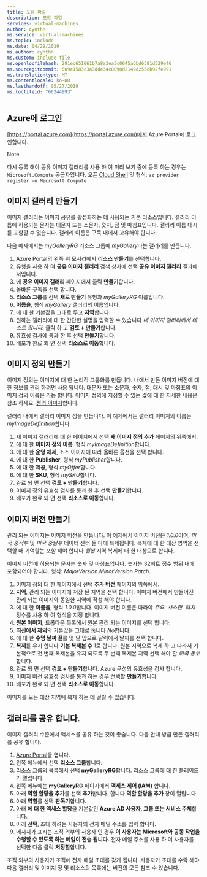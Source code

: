 ```yaml
---
title: 포함 파일
description: 포함 파일
services: virtual-machines
author: cynthn
ms.service: virtual-machines
ms.topic: include
ms.date: 04/29/2019
ms.author: cynthn
ms.custom: include file
ms.openlocfilehash: 291ec651061b7a8a3ea3c0645a6bd6581d529ef6
ms.sourcegitcommit: 509e1583c3a3dde34c8090d2149d255cb92fe991
ms.translationtype: MT
ms.contentlocale: ko-KR
ms.lasthandoff: 05/27/2019
ms.locfileid: "66244993"
---
```

## <a name="sign-in-to-azure"></a>Azure에 로그인 

[https://portal.azure.com](https://portal.azure.com)에서 Azure Portal에 로그인합니다.

> [!NOTE]
> 다시 등록 해야 공유 이미지 갤러리를 사용 하 여 미리 보기 중에 등록 하는 경우는 `Microsoft.Compute` 공급자입니다. 오픈 [Cloud Shell](https://shell.azure.com/bash) 및 형식: `az provider register -n Microsoft.Compute`

## <a name="create-an-image-gallery"></a>이미지 갤러리 만들기

이미지 갤러리는 이미지 공유를 활성화하는 데 사용되는 기본 리소스입니다. 갤러리 이름에 허용되는 문자는 대문자 또는 소문자, 숫자, 점 및 마침표입니다. 갤러리 이름 대시를 포함할 수 없습니다.  갤러리 이름은 구독 내에서 고유해야 합니다. 

다음 예제에서는 *myGalleryRG* 리소스 그룹에 *myGallery*라는 갤러리를 만듭니다.

1. Azure Portal의 왼쪽 위 모서리에서 **리소스 만들기**를 선택합니다.
1. 유형을 사용 하 여 **공유 이미지 갤러리** 검색 상자에 선택 **공유 이미지 갤러리** 결과에서입니다.
1. 에 **공유 이미지 갤러리** 페이지에서 클릭 **만들기**합니다.
1. 올바른 구독을 선택 합니다.
1. **리소스 그룹**를 선택 **새로 만들기** 유형과 *myGalleryRG* 이름입니다.
1. **이름을**, 형식 *myGallery* 갤러리의 이름입니다.
1. 에 대 한 기본값을 그대로 두고 **지역**합니다.
1. 원하는 갤러리에 대 한 간단한 설명을 입력할 수 있습니다 *내 이미지 갤러리에서 테스트 합니다.* 클릭 하 고 **검토 + 만들기**합니다.
1. 유효성 검사에 통과 한 후 선택 **만들기**합니다.
1. 배포가 완료 되 면 선택 **리소스로 이동**합니다.
   
## <a name="create-an-image-definition"></a>이미지 정의 만들기 

이미지 정의는 이미지에 대 한 논리적 그룹화를 만듭니다. 내에서 만든 이미지 버전에 대 한 정보를 관리 하려면 사용 됩니다. 대문자 또는 소문자, 숫자, 점, 대시 및 마침표의 이미지 정의 이름은 가능 합니다. 이미지 정의에 지정할 수 있는 값에 대 한 자세한 내용은 참조 하세요. [정의 이미지](https://docs.microsoft.com/azure/virtual-machines/windows/shared-image-galleries#image-definitions)합니다.

갤러리 내에서 갤러리 이미지 정을 만듭니다. 이 예제에서는 갤러리 이미지의 이름은 *myImageDefinition*합니다.

1. 새 이미지 갤러리에 대 한 페이지에서 선택 **새 이미지 정의 추가** 페이지의 위쪽에서. 
1. 에 대 한 **이미지 정의 이름**, 형식 *myImageDefinition*합니다.
1. 에 대 한 **운영 체제**, 소스 이미지에 따라 올바른 옵션을 선택 합니다.
1. 에 대 한 **Publisher**, 형식 *myPublisher*합니다. 
1. 에 대 한 **제공**, 형식 *myOffer*합니다.
1. 에 대 한 **SKU**, 형식 *mySKU*합니다.
1. 완료 되 면 선택 **검토 + 만들기**합니다.
1. 이미지 정의 유효성 검사를 통과 한 후 선택 **만들기**합니다.
1. 배포가 완료 되 면 선택 **리소스로 이동**합니다.


## <a name="create-an-image-version"></a>이미지 버전 만들기

관리 되는 이미지는 이미지 버전을 만듭니다. 이 예제에서 이미지 버전은 *1.0.0*이며, *미국 중서부* 및 *미국 중남부* 데이터 센터 둘 다에 복제됩니다. 복제에 대 한 대상 영역을 선택할 때 기억할는 포함 해야 합니다 *원본* 지역 복제에 대 한 대상으로 합니다.

이미지 버전에 허용되는 문자는 숫자 및 마침표입니다. 숫자는 32비트 정수 범위 내에 포함되어야 합니다. 형식: *MajorVersion*.*MinorVersion*.*Patch*.

1. 이미지 정의 대 한 페이지에서 선택 **추가 버전** 페이지의 위쪽에서.
1. **지역**, 관리 되는 이미지에 저장 된 지역을 선택 합니다. 이미지 버전에서 만들어진 관리 되는 이미지와 동일한 지역에 작성 해야 합니다.
1. 에 대 한 **이름을**, 형식 *1.0.0*합니다. 이미지 버전 이름은 따라야 *주요*. *사소한*. *패치* 정수를 사용 하 여 형식을 지정 합니다. 
1. **원본 이미지**, 드롭다운 목록에서 원본 관리 되는 이미지를 선택 합니다.
1. **최신에서 제외**의 기본값을 그대로 둡니다 *No*합니다.
1. 에 대 한 **수명 날짜 끝**를 몇 달 앞으로 달력에서 날짜를 선택 합니다.
1. **복제**를 유지 합니다 **기본 복제본 수** 1로 합니다. 원본 지역으로 복제 하 고 따라서 기본적으로 첫 번째 복제본을 유지 되도록 두 번째 복제본 지역 선택 해야 할 *미국 동부*합니다.
1. 완료 되 면 선택 **검토 + 만들기**합니다. Azure 구성의 유효성을 검사 합니다.
1. 이미지 버전 유효성 검사를 통과 하는 경우 선택할 **만들기**합니다.
1. 배포가 완료 되 면 선택 **리소스로 이동**합니다.

이미지를 모든 대상 지역에 복제 하는 데 걸릴 수 있습니다.

## <a name="share-the-gallery"></a>갤러리를 공유 합니다.

이미지 갤러리 수준에서 액세스를 공유 하는 것이 좋습니다. 다음 안내 방금 만든 갤러리를 공유 합니다.

1. [Azure Portal](https://portal.azure.com)을 엽니다.
1. 왼쪽 메뉴에서 선택 **리소스 그룹**합니다. 
1. 리소스 그룹의 목록에서 선택 **myGalleryRG**합니다. 리소스 그룹에 대 한 블레이드가 열립니다.
1. 왼쪽 메뉴에는 **myGalleryRG** 페이지에서 **액세스 제어 (IAM)** 합니다. 
1. 아래 **역할 할당을 추가**를 선택 **추가**합니다. 합니다 **역할 할당을 추가** 창이 열립니다. 
1. 아래 **역할**를 선택 **판독기**합니다.
1. 아래 **에 대 한 액세스 할당**을 기본값인 **Azure AD 사용자, 그룹 또는 서비스 주체**합니다.
1. 아래 **선택**, 초대 하려는 사용자의 전자 메일 주소를 입력 합니다.
1. 메시지가 표시는 조직 외부의 사용자 인 경우 **이 사용자는 Microsoft와 공동 작업을 수행할 수 있도록 하는 메일이 전송 됩니다.** 전자 메일 주소를 사용 하 여 사용자를 선택한 다음 클릭 **저장할**합니다.

조직 외부의 사용자가 조직에 전자 메일 초대를 갖게 됩니다. 사용자가 초대를 수락 해야 다음 갤러리 및 이미지 정 및 리소스의 목록에는 버전의 모든 참조 수 있습니다.

